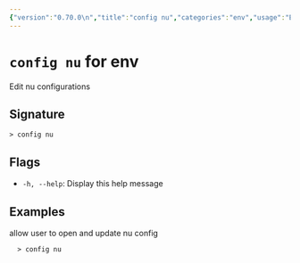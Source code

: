 ```yaml
---
{"version":"0.70.0\n","title":"config nu","categories":"env","usage":"Edit nu configurations\n"}
---
```

<!-- THIS FILE IS GENERATED BY update_book_commands.cjs USING NUSHELL'S HELP COMMANDS.
REFRAIN FROM EDITING IT MANUALLY.-->
# <code>config nu</code> for env

<div class='command-title'>Edit nu configurations</div>

## Signature

```> config nu```

## Flags

 * ```-h, --help```: Display this help message
## Examples

  allow user to open and update nu config
```shell
  > config nu
```



